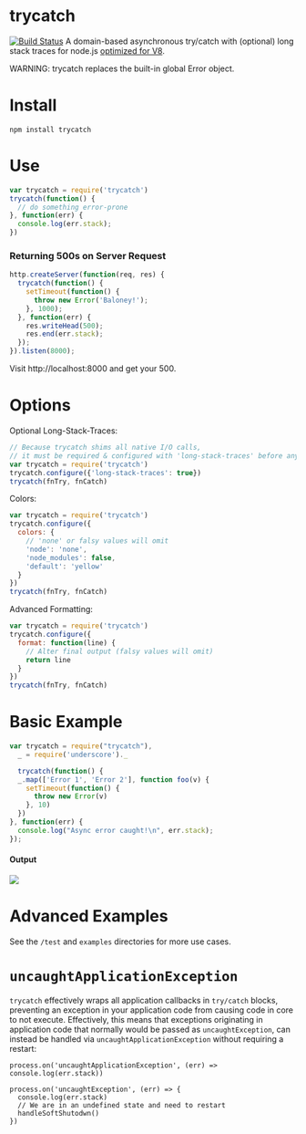 trycatch
=======
[![Build Status](https://travis-ci.org/CrabDude/trycatch.png)](https://travis-ci.org/CrabDude/trycatch)
A domain-based asynchronous try/catch with (optional) long stack traces for node.js [optimized for V8](https://github.com/joyent/node/wiki/Best-practices-and-gotchas-with-v8).

WARNING: trycatch replaces the built-in global Error object.

# Install
```
npm install trycatch
```

# Use
```javascript
var trycatch = require('trycatch')
trycatch(function() {
  // do something error-prone
}, function(err) {
  console.log(err.stack);
})
```


### Returning 500s on Server Request

```javascript
http.createServer(function(req, res) {
  trycatch(function() {
    setTimeout(function() {
      throw new Error('Baloney!');
    }, 1000);
  }, function(err) {
    res.writeHead(500);
    res.end(err.stack);
  });
}).listen(8000);
```

Visit http://localhost:8000 and get your 500.

# Options
Optional Long-Stack-Traces:
```javascript
// Because trycatch shims all native I/O calls,
// it must be required & configured with 'long-stack-traces' before any other modules.
var trycatch = require('trycatch')
trycatch.configure({'long-stack-traces': true})
trycatch(fnTry, fnCatch)
```

Colors:
```javascript
var trycatch = require('trycatch')
trycatch.configure({
  colors: {
    // 'none' or falsy values will omit
    'node': 'none',
    'node_modules': false,
    'default': 'yellow'
  }
})
trycatch(fnTry, fnCatch)
```

Advanced Formatting:
```javascript
var trycatch = require('trycatch')
trycatch.configure({
  format: function(line) {
    // Alter final output (falsy values will omit)
    return line
  }
})
trycatch(fnTry, fnCatch)
```

# Basic Example
```javascript
var trycatch = require("trycatch"),
  _ = require('underscore')._

  trycatch(function() {
  _.map(['Error 1', 'Error 2'], function foo(v) {
    setTimeout(function() {
      throw new Error(v)
    }, 10)
  })
}, function(err) {
  console.log("Async error caught!\n", err.stack);
});
``` 

#### Output

![](https://raw.github.com/CrabDude/trycatch/master/screenshot.png)


# Advanced Examples

See the `/test` and `examples` directories for more use cases.

# `uncaughtApplicationException`

`trycatch` effectively wraps all application callbacks in `try/catch` blocks, preventing an exception in your application code from causing code in core to not execute. Effectively, this means that exceptions originating in application code that normally would be passed as `uncaughtException`, can instead be handled via `uncaughtApplicationException` without requiring a restart:

```node
process.on('uncaughtApplicationException', (err) => console.log(err.stack))

process.on('uncaughtException', (err) => {
  console.log(err.stack)
  // We are in an undefined state and need to restart
  handleSoftShutodwn()
})
```

